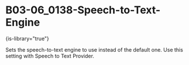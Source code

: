 # B03-06_0138-Speech-to-Text-Engine

{is-library="true"}

<snippet id="B03-06_0138-Speech-to-Text-Engine_snippet">



Sets the speech-to-text engine to use instead of the default one. Use this setting with Speech to Text Provider.


</snippet>